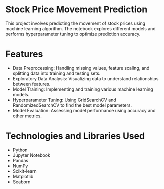 # Stock Price Movement Prediction
This project involves predicting the movement of stock prices using machine learning algorithm. The notebook explores different models and performs hyperparameter tuning to optimize prediction accuracy.

# Features

* Data Preprocessing: Handling missing values, feature scaling, and splitting data into training and testing sets.
* Exploratory Data Analysis: Visualizing data to understand relationships between features.
* Model Training: Implementing and training various machine learning models.
* Hyperparameter Tuning: Using GridSearchCV and RandomizedSearchCV to find the best model parameters.
* Model Evaluation: Assessing model performance using accuracy and other metrics.
  
# Technologies and Libraries Used

* Python
* Jupyter Notebook
* Pandas
* NumPy
* Scikit-learn
* Matplotlib
* Seaborn
